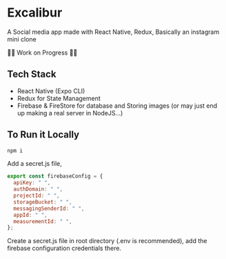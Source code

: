 # Excalibur

A Social media app made with React Native, Redux, Basically an instagram mini clone

🚧🚧 Work on Progress 🚧🚧

## Tech Stack

- React Native (Expo CLI)
- Redux for State Management
- Firebase & FireStore for database and Storing images (or may just end up making a real server in NodeJS...)

## To Run it Locally

```sh
npm i
```

Add a secret.js file,

```js
export const firebaseConfig = {
  apiKey: " ",
  authDomain: " ",
  projectId: " ",
  storageBucket: " ",
  messagingSenderId: " ",
  appId: " ",
  measurementId: " ",
};
```

Create a secret.js file in root directory (.env is recommended), add the firebase configuration credentials there.
